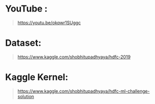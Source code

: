 # YouTube :
  > https://youtu.be/okqwr1SUggc

# Dataset: 
  > https://www.kaggle.com/shobhitupadhyaya/hdfc-2019
  
# Kaggle Kernel:
  > https://www.kaggle.com/shobhitupadhyaya/hdfc-ml-challenge-solution
  

